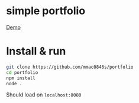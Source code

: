 # simple portfolio
[Demo](https://portfolio-mmac0846s-projects.vercel.app/)
# Install & run
```sh
git clone https://github.com/mmac0846s/portfolio
cd portfolio
npm install
node .
```
Should load on ```localhost:8080```
